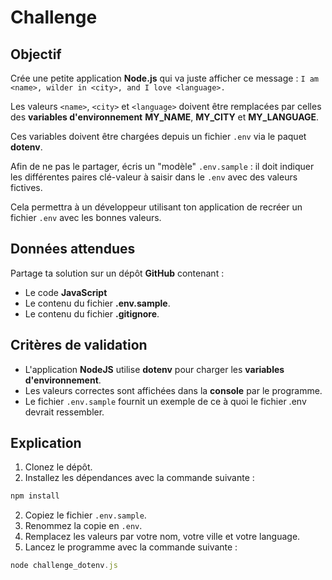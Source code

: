 # Challenge

## Objectif

Crée une petite application **Node.js** qui va juste afficher ce message : `I am <name>, wilder in <city>, and I love <language>.`

Les valeurs `<name>`, `<city>` et `<language>` doivent être remplacées par celles des **variables d'environnement** **MY_NAME**, **MY_CITY** et **MY_LANGUAGE**.

Ces variables doivent être chargées depuis un fichier `.env` via le paquet **dotenv**.

Afin de ne pas le partager, écris un "modèle" `.env.sample` : il doit indiquer les différentes paires clé-valeur à saisir dans le `.env` avec des valeurs fictives.

Cela permettra à un développeur utilisant ton application de recréer un fichier `.env` avec les bonnes valeurs.

## Données attendues

Partage ta solution sur un dépôt **GitHub** contenant :

- Le code **JavaScript**
- Le contenu du fichier **.env.sample**.
- Le contenu du fichier **.gitignore**.

## Critères de validation

- L'application **NodeJS** utilise **dotenv** pour charger les **variables d'environnement**.
- Les valeurs correctes sont affichées dans la **console** par le programme.
- Le fichier `.env.sample` fournit un exemple de ce à quoi le fichier .env devrait ressembler.

## Explication

1. Clonez le dépôt.
2. Installez les dépendances avec la commande suivante :

```javascript
npm install
```

2. Copiez le fichier `.env.sample`.
3. Renommez la copie en `.env`.
4. Remplacez les valeurs par votre nom, votre ville et votre language.
5. Lancez le programme avec la commande suivante :

```javascript
node challenge_dotenv.js
```
